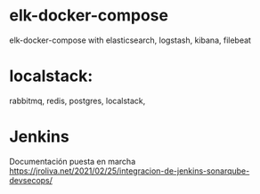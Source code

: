 # elk-docker-compose
elk-docker-compose with elasticsearch, logstash, kibana, filebeat

# localstack:
rabbitmq, redis, postgres, localstack, 

# Jenkins
Documentación puesta en marcha
https://jroliva.net/2021/02/25/integracion-de-jenkins-sonarqube-devsecops/


